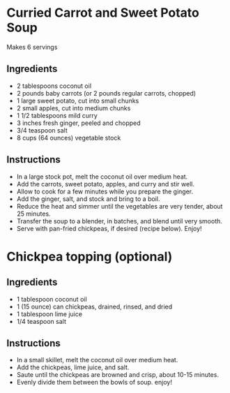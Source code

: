 # Curried Carrot and Sweet Potato Soup

Makes 6 servings

## Ingredients
- 2 tablespoons coconut oil
- 2 pounds baby carrots (or 2 pounds regular carrots, chopped)
- 1 large sweet potato, cut into small chunks
- 2 small apples, cut into medium chunks
- 1 1/2 tablespoons mild curry
- 3 inches fresh ginger, peeled and chopped
- 3/4 teaspoon salt
- 8 cups (64 ounces) vegetable stock

## Instructions
- In a large stock pot, melt the coconut oil over medium heat.  
- Add the carrots, sweet potato, apples, and curry and stir well. 
- Allow to cook for a few minutes while you prepare the ginger.  
- Add the ginger, salt, and stock and bring to a boil.  
- Reduce the heat and simmer until the vegetables are very tender, about 25 minutes.  
- Transfer the soup to a blender, in batches, and blend until very smooth.  
- Serve with pan-fried chickpeas, if desired (recipe below).  Enjoy!


# Chickpea topping (optional)

## Ingredients
- 1 tablespoon coconut oil
- 1 (15 ounce) can chickpeas, drained, rinsed, and dried
- 1 tablespoon lime juice
- 1/4 teaspoon salt

## Instructions
- In a small skillet, melt the coconut oil over medium heat.  
- Add the chickpeas, lime juice, and salt.  
- Saute until the chickpeas are browned and crisp, about 10-15 minutes.  
- Evenly divide them between the bowls of soup.  enjoy!
